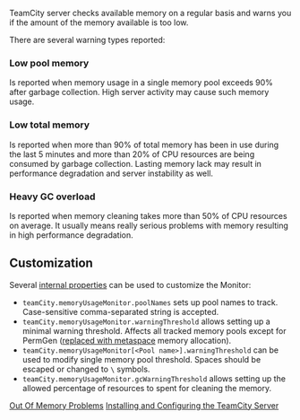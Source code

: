 [//]: # (title: TeamCity Memory Monitor)
[//]: # (auxiliary-id: TeamCity Memory Monitor)

TeamCity server checks available memory on a regular basis and warns you if the amount of the memory available is too low.

There are several warning types reported:

### Low pool memory

Is reported when memory usage in a single memory pool exceeds 90% after garbage collection. High server activity may cause such memory usage.

### Low total memory

Is reported when more than 90% of total memory has been in use during the last 5 minutes and more than 20% of CPU resources are being consumed by garbage collection. Lasting memory lack  may result in performance degradation and server instability as well.

### Heavy GC overload

Is reported when memory cleaning takes more than 50% of CPU resources on average. It usually means really serious problems with memory resulting in high performance degradation.

## Customization

Several [internal properties](server-startup-properties.md#TeamCity+Internal+Properties) can be used to customize the Monitor:

* `teamCity.memoryUsageMonitor.poolNames` sets up pool names to track. Case-sensitive comma-separated string is accepted.
* `teamCity.memoryUsageMonitor.warningThreshold` allows setting up a minimal warning threshold. Affects all tracked memory pools except for PermGen ([replaced with metaspace](http://javaeesupportpatterns.blogspot.ru/2013/02/java-8-from-permgen-to-metaspace.html) memory allocation).
* `teamCity.memoryUsageMonitor[<Pool name>].warningThreshold` can be used to modify single memory pool threshold. Spaces should be escaped or changed to `\` symbols.
* `teamCity.memoryUsageMonitor.gcWarningThreshold` allows setting up the allowed percentage of resources to spent for cleaning the memory.

[//]: # (Internal note. Do not delete. "TeamCity Memory Monitord317e56.txt")    

<seealso>
        <category ref="troubleshooting">
            <a href="reporting-issues.md#OutOfMemory+Problems">Out Of Memory Problems</a>
        </category>
        <category ref="installation">
            <a href="install-and-start-teamcity-server.md">Installing and Configuring the TeamCity Server</a>
        </category>
</seealso>